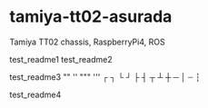 # tamiya-tt02-asurada
Tamiya TT02 chassis, RaspberryPi4, ROS

test_readme1
test_readme2

test_readme3
""
''
"""
'''
┌ ┐ └ ┘ ├ ┤ ┬ ┴ ┼ ─ │ ┄ ┆

test_readme4
